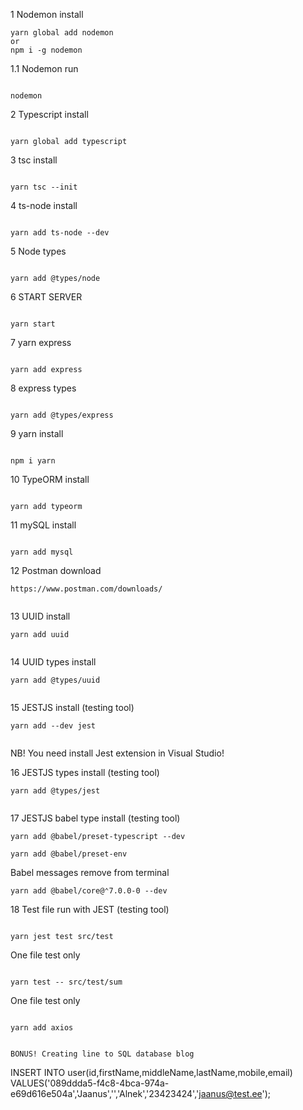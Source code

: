 1 Nodemon install

```
yarn global add nodemon
or
npm i -g nodemon
```

1.1 Nodemon run

```

nodemon

```

2 Typescript install

```

yarn global add typescript

```

3 tsc install

```

yarn tsc --init

```

4 ts-node install

```

yarn add ts-node --dev

```

5 Node types

```

yarn add @types/node

```

6 START SERVER

```

yarn start

```

7 yarn express

```

yarn add express

```

8 express types

```

yarn add @types/express

```

9 yarn install

```

npm i yarn

```

10 TypeORM install

```

yarn add typeorm

```

11 mySQL install

```

yarn add mysql

```

12 Postman download

```
https://www.postman.com/downloads/


```

13 UUID install

```
yarn add uuid


```

14 UUID types install

```
yarn add @types/uuid


```

15 JESTJS install (testing tool)

```
yarn add --dev jest


```

NB! You need install Jest extension in Visual Studio!

16 JESTJS types install (testing tool)

```
yarn add @types/jest


```

17 JESTJS babel type install (testing tool)

```
yarn add @babel/preset-typescript --dev

```

```
yarn add @babel/preset-env

```

Babel messages remove from terminal

```
yarn add @babel/core@⌃7.0.0-0 --dev

```

18 Test file run with JEST (testing tool)

```

yarn jest test src/test

```

One file test only

```

yarn test -- src/test/sum

```

One file test only

```

yarn add axios


BONUS! Creating line to SQL database blog

```

INSERT INTO user(id,firstName,middleName,lastName,mobile,email)
VALUES('089ddda5-f4c8-4bca-974a-e69d616e504a','Jaanus','','Alnek','23423424','jaanus@test.ee');

```

```
